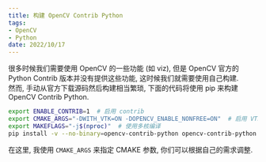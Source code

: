 ```yaml
---
title: 构建 OpenCV Contrib Python
tags:
- OpenCV
- Python
date: 2022/10/17
---
```


很多时候我们需要使用 OpenCV 的一些功能 (如 viz), 但是 OpenCV 官方的 Python Contrib 版本并没有提供这些功能, 这时候我们就需要使用自己构建.  
然而, 手动从官方下载源码然后构建相当繁琐, 下面的代码将使用 pip 来构建 OpenCV Contrib Python.

```sh
export ENABLE_CONTRIB=1  # 启用 contrib
export CMAKE_ARGS="-DWITH_VTK=ON -DOPENCV_ENABLE_NONFREE=ON"  # 启用 VTK 和非免费功能
export MAKEFLAGS="-j$(nproc)"  # 使用多核编译
pip install -v --no-binary=opencv-contrib-python opencv-contrib-python
```

在这里, 我使用 `CMAKE_ARGS` 来指定 CMAKE 参数, 你们可以根据自己的需求调整.
